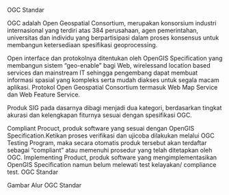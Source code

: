 OGC Standar

OGC adalah Open Geospatial Consortium, merupakan konsorsium industri internasional yang terdiri atas 384 perusahaan, agen pemerintahan, universitas dan individu yang berpartisipasi dalam proses konsensus untuk membangun ketersediaan spesifikasi geoprocessing.

Open interface dan protokolnya ditentukan oleh OpenGIS Specification yang membangun sistem “geo-enable” bagi Web, wirelessand location based services dan mainstream IT sehingga pengembang dapat membuat informasi spasial yang kompleks serta mudah diakses untuk segala macam aplikasi. Protokol Open Geospatial Consortium termasuk Web Map Service dan Web Feature Service.

Produk SIG pada dasarnya dibagi menjadi dua kategori, berdasarkan tingkat akurasi dan kelengkapan fiturnya sesuai dengan spesifikasi OGC.

Compliant Procuct, produk software yang sesuai dengan OpenGIS Specification.Ketikan proses verifikasi dan ujicoba dilakukan melalui OGC Testing Program, maka secara otomatis produk tersebut akan terdaftar sebagai “compliant” atau memenuhi prosedur yang telah ditetapkan oleh OGC.
Implementing Product, produk software yang mengimplementasikan OpenGIS Specification namun belum melewati test kelayakan/ compliance test.
OGC Standar

Gambar Alur OGC Standar
